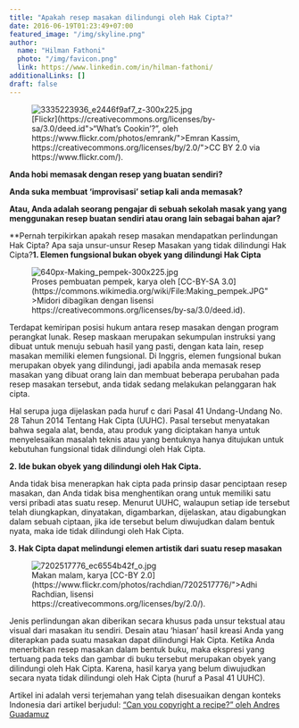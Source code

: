 ```yaml
---
title: "Apakah resep masakan dilindungi oleh Hak Cipta?"
date: 2016-06-19T01:23:49+07:00
featured_image: "/img/skyline.png"
author:
  name: "Hilman Fathoni"
  photo: "/img/favicon.png"
  link: https://www.linkedin.com/in/hilman-fathoni/
additionalLinks: []
draft: false
---
```


<figure class="figure w-sm-50 float-sm-end ms-sm-5 mt-3 mb-4">

  <img src="../../uploads/3335223936_e2446f9af7_z-300x225.jpg" alt="3335223936_e2446f9af7_z-300x225.jpg" class="figure-img img-fluid">

  <figcaption class="figure-caption">[Flickr](https://creativecommons.org/licenses/by-sa/3.0/deed.id">“What’s Cookin’?”, oleh https://www.flickr.com/photos/emrank/">Emran Kassim, https://creativecommons.org/licenses/by/2.0/">CC BY 2.0 via https://www.flickr.com/).</figcaption>

</figure>

**Anda hobi memasak dengan resep yang buatan sendiri?**

**Anda suka membuat ‘improvisasi’ setiap kali anda memasak?**

**Atau, Anda adalah seorang pengajar di sebuah sekolah masak yang yang menggunakan resep buatan sendiri atau orang lain sebagai bahan ajar?**

**Pernah terpikirkan apakah resep masakan mendapatkan perlindungan Hak Cipta? Apa saja unsur-unsur Resep Masakan yang tidak dilindungi Hak Cipta?**1. Elemen fungsional bukan obyek yang dilindungi Hak Cipta**

<figure class="figure w-sm-50 float-sm-end ms-sm-5 mt-3 mb-4">

  <img src="../../uploads/640px-Making_pempek-300x225.jpg" alt="640px-Making_pempek-300x225.jpg" class="figure-img img-fluid">

  <figcaption class="figure-caption">Proses pembuatan pempek, karya oleh [CC-BY-SA 3.0](https://commons.wikimedia.org/wiki/File:Making_pempek.JPG">Midori dibagikan dengan lisensi https://creativecommons.org/licenses/by-sa/3.0/deed.id).</figcaption>

</figure>

Terdapat kemiripan posisi hukum antara resep masakan dengan program perangkat lunak. Resep maskaan merupakan sekumpulan instruksi yang dibuat untuk menuju sebuah hasil yang pasti, dengan kata lain, resep masakan memiliki elemen fungsional. Di Inggris, elemen fungsional bukan merupakan obyek yang dilindungi, jadi apabila anda memasak resep masakan yang dibuat orang lain dan membuat beberapa perubahan pada resep masakan tersebut, anda tidak sedang melakukan pelanggaran hak cipta.

Hal serupa juga dijelaskan pada huruf c dari Pasal 41 Undang-Undang No. 28 Tahun 2014 Tentang Hak Cipta (UUHC). Pasal tersebut menyatakan bahwa segala alat, benda, atau produk yang diciptakan hanya untuk menyelesaikan masalah teknis atau yang bentuknya hanya ditujukan untuk kebutuhan fungsional tidak dilindungi oleh Hak Cipta.

**2. Ide bukan obyek yang dilindungi oleh Hak Cipta.**

Anda tidak bisa menerapkan hak cipta pada prinsip dasar penciptaan resep masakan, dan Anda tidak bisa menghentikan orang untuk memiliki satu versi pribadi atas suatu resep. Menurut UUHC, walaupun setiap ide tersebut telah diungkapkan, dinyatakan, digambarkan, dijelaskan, atau digabungkan dalam sebuah ciptaan, jika ide tersebut belum diwujudkan dalam bentuk nyata, maka ide tidak dilindungi oleh Hak Cipta.

**3. Hak Cipta dapat melindungi elemen artistik dari suatu resep masakan**

<figure class="figure w-sm-50 float-sm-end ms-sm-5 mt-3 mb-4">

  <img src="../../uploads/7202517776_ec6554b42f_o.jpg" alt="7202517776_ec6554b42f_o.jpg" class="figure-img img-fluid">

  <figcaption class="figure-caption">Makan malam, karya [CC-BY 2.0](https://www.flickr.com/photos/rachdian/7202517776/">Adhi Rachdian, lisensi https://creativecommons.org/licenses/by/2.0/).</figcaption>

</figure>

Jenis perlindungan akan diberikan secara khusus pada unsur tekstual atau visual dari masakan itu sendiri. Desain atau ‘hiasan’ hasil kreasi Anda yang diterapkan pada suatu masakan dapat dilindungi Hak Cipta. Ketika Anda menerbitkan resep masakan dalam bentuk buku, maka ekspresi yang tertuang pada teks dan gambar di buku tersebut merupakan obyek yang dilindungi oleh Hak Cipta. Karena, hasil karya yang belum diwujudkan secara nyata tidak dilindungi oleh Hak Cipta (huruf a Pasal 41 UUHC).

Artikel ini adalah versi terjemahan yang telah disesuaikan dengan konteks Indonesia dari artikel berjudul: [“Can you copyright a recipe?” oleh Andres Guadamuz](http://www.technollama.co.uk/can-you-copyright-a-recipe)

